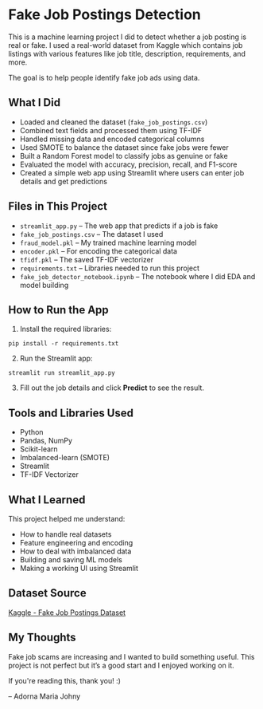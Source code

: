 # Fake Job Postings Detection

This is a machine learning project I did to detect whether a job posting is real or fake. I used a real-world dataset from Kaggle which contains job listings with various features like job title, description, requirements, and more.

The goal is to help people identify fake job ads using data.

## What I Did

- Loaded and cleaned the dataset (`fake_job_postings.csv`)
- Combined text fields and processed them using TF-IDF
- Handled missing data and encoded categorical columns
- Used SMOTE to balance the dataset since fake jobs were fewer
- Built a Random Forest model to classify jobs as genuine or fake
- Evaluated the model with accuracy, precision, recall, and F1-score
- Created a simple web app using Streamlit where users can enter job details and get predictions

## Files in This Project

- `streamlit_app.py` – The web app that predicts if a job is fake
- `fake_job_postings.csv` – The dataset I used
- `fraud_model.pkl` – My trained machine learning model
- `encoder.pkl` – For encoding the categorical data
- `tfidf.pkl` – The saved TF-IDF vectorizer
- `requirements.txt` – Libraries needed to run this project
- `fake_job_detector_notebook.ipynb` – The notebook where I did EDA and model building

## How to Run the App

1. Install the required libraries:

```
pip install -r requirements.txt
```

2. Run the Streamlit app:

```
streamlit run streamlit_app.py
```

3. Fill out the job details and click **Predict** to see the result.

## Tools and Libraries Used

- Python
- Pandas, NumPy
- Scikit-learn
- Imbalanced-learn (SMOTE)
- Streamlit
- TF-IDF Vectorizer

## What I Learned

This project helped me understand:
- How to handle real datasets
- Feature engineering and encoding
- How to deal with imbalanced data
- Building and saving ML models
- Making a working UI using Streamlit

## Dataset Source

[Kaggle - Fake Job Postings Dataset](https://www.kaggle.com/datasets/shivamb/real-or-fake-fake-jobposting-prediction)

## My Thoughts

Fake job scams are increasing and I wanted to build something useful. This project is not perfect but it’s a good start and I enjoyed working on it.

If you're reading this, thank you! :)

– Adorna Maria Johny
